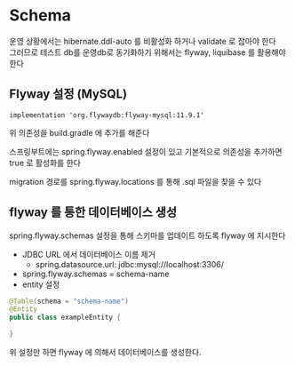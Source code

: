 # Schema

운영 상황에서는 hibernate.ddl-auto 를 비활성화 하거나 validate 로 잡아야 한다 <br>
그러므로 테스트 db를 운영db로 동기화하기 위해서는 flyway, liquibase 를 활용해야 한다 <br>

## Flyway 설정 (MySQL)
```text
implementation 'org.flywaydb:flyway-mysql:11.9.1'
```

위 의존성을 build.gradle 에 추가를 해준다 <br>

스프링부트에는 spring.flyway.enabled 설정이 있고 기본적으로 의존성을 추가하면 true 로 활성화를 한다 <br>

migration 경로를 spring.flyway.locations 를 통해 .sql 파일을 찾을 수 있다 <br>

## flyway 를 통한 데이터베이스 생성
spring.flyway.schemas 설정을 통해 스키마를 업데이트 하도록 flyway 에 지시한다 <br>

- JDBC URL 에서 데이터베이스 이름 제거
  - spring.datasource.url: jdbc:mysql://localhost:3306/
- spring.flyway.schemas = schema-name
- entity 설정
```java
@Table(schema = "schema-name")
@Entity
public class exampleEntity {
    
}
```

위 설정만 하면 flyway 에 의해서 데이터베이스를 생성한다.  <br>